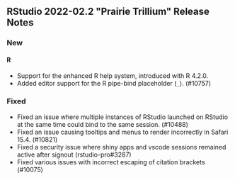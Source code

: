 ## RStudio 2022-02.2 "Prairie Trillium" Release Notes

### New

#### R

* Support for the enhanced R help system, introduced with R 4.2.0.
* Added editor support for the R pipe-bind placeholder (`_`). (#10757)

### Fixed

* Fixed an issue where multiple instances of RStudio launched on RStudio at the same time could bind to the same session. (#10488)
* Fixed an issue causing tooltips and menus to render incorrectly in Safari 15.4. (#10821)
* Fixed a security issue where shiny apps and vscode sessions remained active after signout (rstudio-pro#3287)
* Fixed various issues with incorrect escaping of citation brackets (#10075)


